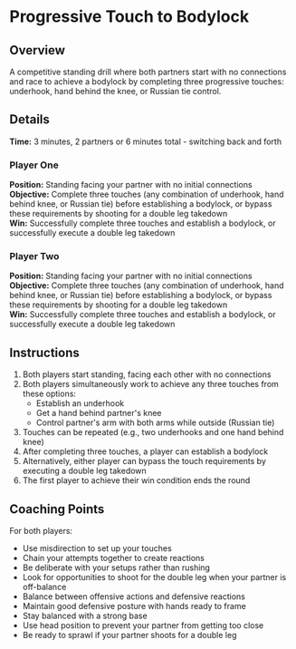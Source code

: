 # Progressive Touch to Bodylock

## Overview
A competitive standing drill where both partners start with no connections and race to achieve a bodylock by completing three progressive touches: underhook, hand behind the knee, or Russian tie control.

## Details
**Time:** 3 minutes, 2 partners or 6 minutes total - switching back and forth

### Player One
**Position:** Standing facing your partner with no initial connections  
**Objective:** Complete three touches (any combination of underhook, hand behind knee, or Russian tie) before establishing a bodylock, or bypass these requirements by shooting for a double leg takedown  
**Win:** Successfully complete three touches and establish a bodylock, or successfully execute a double leg takedown

### Player Two
**Position:** Standing facing your partner with no initial connections  
**Objective:** Complete three touches (any combination of underhook, hand behind knee, or Russian tie) before establishing a bodylock, or bypass these requirements by shooting for a double leg takedown  
**Win:** Successfully complete three touches and establish a bodylock, or successfully execute a double leg takedown

## Instructions
1. Both players start standing, facing each other with no connections
2. Both players simultaneously work to achieve any three touches from these options:
   - Establish an underhook
   - Get a hand behind partner's knee
   - Control partner's arm with both arms while outside (Russian tie)
3. Touches can be repeated (e.g., two underhooks and one hand behind knee)
4. After completing three touches, a player can establish a bodylock
5. Alternatively, either player can bypass the touch requirements by executing a double leg takedown
6. The first player to achieve their win condition ends the round

## Coaching Points
For both players:
- Use misdirection to set up your touches
- Chain your attempts together to create reactions
- Be deliberate with your setups rather than rushing
- Look for opportunities to shoot for the double leg when your partner is off-balance
- Balance between offensive actions and defensive reactions
- Maintain good defensive posture with hands ready to frame
- Stay balanced with a strong base
- Use head position to prevent your partner from getting too close
- Be ready to sprawl if your partner shoots for a double leg
